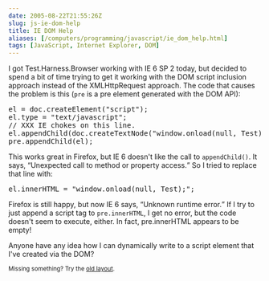```yaml
--- 
date: 2005-08-22T21:55:26Z
slug: js-ie-dom-help
title: IE DOM Help
aliases: [/computers/programming/javascript/ie_dom_help.html]
tags: [JavaScript, Internet Explorer, DOM]
---
```


<p>I got Test.Harness.Browser working with IE 6 SP 2 today, but decided to spend a bit of time trying to get it working with the DOM script inclusion approach instead of the XMLHttpRequest approach. The code that causes the problem is this (<code>pre</code> is a pre element generated with the DOM API):</p>

<pre>
el = doc.createElement(&quot;script&quot;);
el.type = &quot;text/javascript&quot;;
// XXX IE chokes on this line.
el.appendChild(doc.createTextNode(&quot;window.onload(null, Test)&quot;));
pre.appendChild(el);
</pre>

<p>This works great in Firefox, but IE 6 doesn't like the call to <code>appendChild()</code>. It says, <q>Unexpected call to method or property access.</q> So I tried to replace that line with:</p>

<pre>
el.innerHTML = &quot;window.onload(null, Test);&quot;;
</pre>

<p>Firefox is still happy, but now IE 6 says, <q>Unknown runtime error.</q> If I try to just append a script tag to <code>pre.innerHTML</code>, I get no error, but the code doesn't seem to execute, either. In fact, pre.innerHTML appears to be empty!</p>

<p>Anyone have any idea how I can dynamically write to a script element that I've created via the DOM?</p>

<p class="past"><small>Missing something? Try the <a rel="nofollow" href="http://past.justatheory.com/computers/programming/javascript/ie_dom_help.html">old layout</a>.</small></p>


